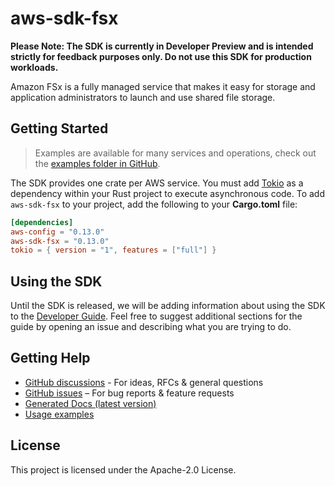 # aws-sdk-fsx

**Please Note: The SDK is currently in Developer Preview and is intended strictly for
feedback purposes only. Do not use this SDK for production workloads.**

Amazon FSx is a fully managed service that makes it easy for storage and application administrators to launch and use shared file storage.

## Getting Started

> Examples are available for many services and operations, check out the
> [examples folder in GitHub](https://github.com/awslabs/aws-sdk-rust/tree/main/examples).

The SDK provides one crate per AWS service. You must add [Tokio](https://crates.io/crates/tokio)
as a dependency within your Rust project to execute asynchronous code. To add `aws-sdk-fsx` to
your project, add the following to your **Cargo.toml** file:

```toml
[dependencies]
aws-config = "0.13.0"
aws-sdk-fsx = "0.13.0"
tokio = { version = "1", features = ["full"] }
```

## Using the SDK

Until the SDK is released, we will be adding information about using the SDK to the
[Developer Guide](https://docs.aws.amazon.com/sdk-for-rust/latest/dg/welcome.html). Feel free to suggest
additional sections for the guide by opening an issue and describing what you are trying to do.

## Getting Help

* [GitHub discussions](https://github.com/awslabs/aws-sdk-rust/discussions) - For ideas, RFCs & general questions
* [GitHub issues](https://github.com/awslabs/aws-sdk-rust/issues/new/choose) – For bug reports & feature requests
* [Generated Docs (latest version)](https://awslabs.github.io/aws-sdk-rust/)
* [Usage examples](https://github.com/awslabs/aws-sdk-rust/tree/main/examples)

## License

This project is licensed under the Apache-2.0 License.

